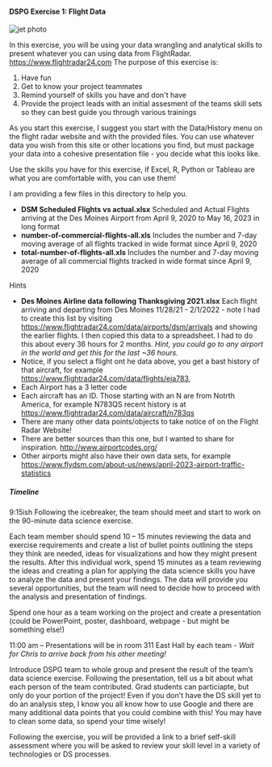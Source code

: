 #### DSPG Exercise 1: Flight Data


![jet photo](https://cdn.jetphotos.com/full/6/59387_1668037640.jpg)


In this exercise, you will be using your data wrangling and analytical skills to present whatever you can using data from FlightRadar. https://www.flightradar24.com
The purpose of this exercise is:
1) Have fun
2) Get to know your project teammates
3) Remind yourself of skills you have and don't have
4) Provide the project leads with an initial assesment of the teams skill sets so they can best guide you through various trainings

As you start this exercise, I suggest you start with the Data/History menu on the flight radar website and with the provided files.
You can use whatever data you wish from this site or other locations you find, but must package your data into a cohesive presentation file - you decide what this looks like.

Use the skills you have for this exercise, if Excel, R, Python or Tableau are what you are comfortable with, you can use them!

I am providing a few files in this directory to help you.
- **DSM Scheduled Flights vs actual.xlsx** Scheduled and Actual Flights arriving at the Des Moines Airport from April 9, 2020 to May 16, 2023 in long format
- **number-of-commercial-flights-all.xls** Includes the number and 7-day moving average of all flights tracked in wide format since April 9, 2020
- **total-number-of-flights-all.xls** Includes the number and 7-day moving average of all commercial flights tracked in wide format since April 9, 2020

Hints
- **Des Moines Airline data following Thanksgiving 2021.xlsx** Each flight arriving and departing from Des Moines 11/28/21 - 2/1/2022 - note I had to create this list by visiting https://www.flightradar24.com/data/airports/dsm/arrivals and showing the earlier flights. I then copied this data to a spreadsheet. I had to do this about every 36 hours for 2 months. *Hint, you could go to any airport in the world and get this for the last ~36 hours.*
- Notice, if you select a flight ont he data above, you get a bast history of that aircraft, for example https://www.flightradar24.com/data/flights/eja783, 
- Each Airport has a 3 letter code
- Each aircraft has an ID. Those starting with an N are from Notrth America, for example N783QS recent history is at https://www.flightradar24.com/data/aircraft/n783qs
- There are many other data points/objects to take notice of on the Flight Radar Website!
- There are better sources than this one, but I wanted to share for inspiration. http://www.airportcodes.org/
- Other airports might also have their own data sets, for example https://www.flydsm.com/about-us/news/april-2023-airport-traffic-statistics


##### Timeline
9:15ish Following the icebreaker, the team should meet and start to work on the 90-minute data science exercise. 

Each team member should spend 10 – 15 minutes reviewing the data and exercise requirements and create a list of bullet points outlining the steps they think are needed, ideas for visualizations and how they might present the results. 
After this individual work, spend 15 minutes as a team reviewing the ideas and creating a plan for applying the data science skills you have to analyze the data and present your findings. The data will provide you several opportunities, but the team will need to decide how to proceed with the analysis and presentation of findings. 

Spend one hour as a team working on the project and create a presentation (could be PowerPoint, poster, dashboard, webpage -  but might be something else!) 

11:00 am – Presentations will be in room 311 East Hall by each team - *Wait for Chris to arrive back from his other meeting!*

Introduce DSPG team to whole group and present the result of the team’s data science exercise. Following the presentation, tell us a bit about what each person of the team contributed. Grad students can particiapte, but only do your portion of the project! Even if you don't have the DS skill yet to do an analysis step, I know you all know how to use Google and there are many additional data points that you could combine with this! You may have to clean some data, so spend your time wisely!

Following the exercise, you will be provided a link to a brief self-skill assessment where you will be asked to review your skill level in a variety of technologies or DS processes. 
